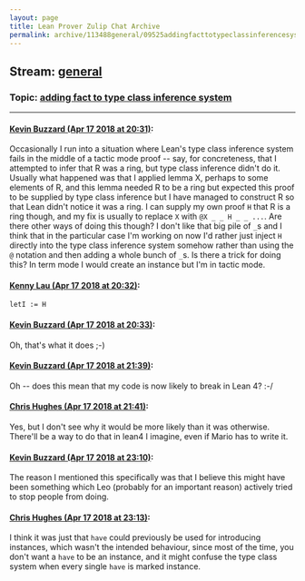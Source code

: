 ```yaml
---
layout: page
title: Lean Prover Zulip Chat Archive 
permalink: archive/113488general/09525addingfacttotypeclassinferencesystem.html
---
```


## Stream: [general](index.html)
### Topic: [adding fact to type class inference system](09525addingfacttotypeclassinferencesystem.html)

---

#### [Kevin Buzzard (Apr 17 2018 at 20:31)](https://leanprover.zulipchat.com/#narrow/stream/113488-general/topic/adding%20fact%20to%20type%20class%20inference%20system/near/125208403):
Occasionally I run into a situation where Lean's type class inference system fails in the middle of a tactic mode proof -- say, for concreteness, that I attempted to infer that R was a ring, but type class inference didn't do it. Usually what happened was that I applied lemma X, perhaps to some elements of R, and this lemma needed R to be a ring but expected this proof to be supplied by type class inference but I have managed to construct R so that Lean didn't notice it was a ring. I can supply my own proof `H` that R is a ring though, and my fix is usually to replace `X` with `@X _ _ H _ _ ...`. Are there other ways of doing this though? I don't like that big pile of `_`s and I think that in the particular case I'm working on now I'd rather just inject `H` directly into the type class inference system somehow rather than using the `@` notation and then adding a whole bunch of `_`s. Is there a trick for doing this? In term mode I would create an instance but I'm in tactic mode.

#### [Kenny Lau (Apr 17 2018 at 20:32)](https://leanprover.zulipchat.com/#narrow/stream/113488-general/topic/adding%20fact%20to%20type%20class%20inference%20system/near/125208450):
`letI := H`

#### [Kevin Buzzard (Apr 17 2018 at 20:33)](https://leanprover.zulipchat.com/#narrow/stream/113488-general/topic/adding%20fact%20to%20type%20class%20inference%20system/near/125208489):
Oh, that's what it does ;-)

#### [Kevin Buzzard (Apr 17 2018 at 21:39)](https://leanprover.zulipchat.com/#narrow/stream/113488-general/topic/adding%20fact%20to%20type%20class%20inference%20system/near/125211480):
Oh -- does this mean that my code is now likely to break in Lean 4? :-/

#### [Chris Hughes (Apr 17 2018 at 21:41)](https://leanprover.zulipchat.com/#narrow/stream/113488-general/topic/adding%20fact%20to%20type%20class%20inference%20system/near/125211571):
Yes, but I don't see why it would be more likely than it was otherwise. There'll be a way to do that in lean4 I imagine, even if Mario has to write it.

#### [Kevin Buzzard (Apr 17 2018 at 23:10)](https://leanprover.zulipchat.com/#narrow/stream/113488-general/topic/adding%20fact%20to%20type%20class%20inference%20system/near/125215430):
The reason I mentioned this specifically was that I believe this might have been something which Leo (probably for an important reason) actively tried to stop people from doing.

#### [Chris Hughes (Apr 17 2018 at 23:13)](https://leanprover.zulipchat.com/#narrow/stream/113488-general/topic/adding%20fact%20to%20type%20class%20inference%20system/near/125215510):
I think it was just that `have` could previously be used for introducing instances, which wasn't the intended behaviour, since most of the time, you don't want a `have` to be an instance, and it might confuse the type class system when every single `have` is marked instance.

